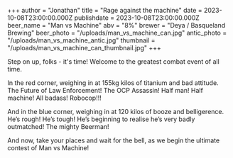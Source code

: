 +++
author = "Jonathan"
title = "Rage against the machine"
date = 2023-10-08T23:00:00.000Z
publishdate = 2023-10-08T23:00:00.000Z
beer_name = "Man vs Machine"
abv = "8%"
brewer = "Deya / Basqueland Brewing"
beer_photo = "/uploads/man_vs_machine_can.jpg"
antic_photo = "/uploads/man_vs_machine_antic.jpg"
thumbnail = "/uploads/man_vs_machine_can_thumbnail.jpg"
+++

Step on up, folks - it's time! Welcome to the greatest combat event of all time.

In the red corner, weighing in at 155kg kilos of titanium and bad attitude. The Future of Law Enforcement! The OCP Assassin! Half man! Half machine! All badass! Robocop!!!

And in the blue corner, weighing in at 120 kilos of booze and belligerence. He’s rough! He’s tough! He’s beginning to realise he’s very badly outmatched! The mighty Beerman!

And now, take your places and wait for the bell, as we begin the ultimate contest of Man vs Machine!
